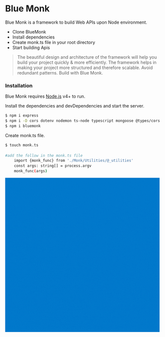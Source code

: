 # Blue Monk

Blue Monk is a framework to build Web APIs upon Node environment.

- Clone BlueMonk
- Install dependencies
- Create monk.ts file in your root directory
- Start building Apis

> The beautiful design and architecture of
> the framework will help you build your
> project quickly & more efficiently.
> The framework helps in making your project more
> structured and therefore scalable.
> Avoid redundant patterns.
> Build with Blue Monk.

### Installation

Blue Monk requires [Node.js](https://nodejs.org/) v4+ to run.

Install the dependencies and devDependencies and start the server.

```sh
$ npm i express
$ npm i -D cors dotenv nodemon ts-node typescript mongoose @types/cors @types/express @types/mongoose @types/node @types/body-parser
$ npm i bluemonk
```

Create monk.ts file.

```sh
$ touch monk.ts

#add the follow in the monk.ts file
    import {monk_func} from './Monk/Utilities/@_utilities'
    const args: string[] = process.argv
    monk_func(args)

```

![](Monk/Images/Logo/Monk2.gif)
